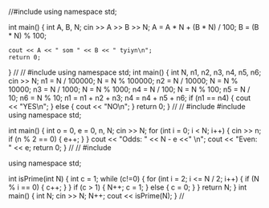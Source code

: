 //#include <iostream>
using namespace std;

int main()
{
    int A, B, N;
    cin >> A >> B >> N;
    A = A * N + (B * N) / 100;
    B = (B * N) % 100;
    
    cout << A << " som " << B << " tyiyn\n";
    return 0;
}
//
//
#include <iostream>
using namespace std;
int main()
{
    int N, n1, n2, n3, n4, n5, n6;
    cin >> N;
    n1 = N / 100000;
    N = N % 100000;
    n2 = N / 10000;
    N = N % 10000;
    n3 = N / 1000;
    N = N % 1000;
    n4 = N / 100;
    N = N % 100;
    n5 = N / 10;
    n6 = N % 10;
    n1 = n1 + n2 + n3;
    n4 = n4 + n5 + n6;
    if (n1 == n4)
    {
        cout << "YES\n";
    }
    else
    {
        cout << "NO\n";
    }
    return 0;
}
//
//
#include <iostream>
#include <iomanip>
using namespace std;

int main()
{
    int o = 0, e = 0, n, N;
    cin >> N;
    for (int i = 0; i < N; i++)
    {
        cin >> n;
        if (n % 2 == 0)
        {
            e++;
        }
    }
    cout << "Odds: " << N - e <<" \n";
    cout << "Even: " << e;
    return 0;
}
//
//
#include <iostream>

using namespace std;

int isPrime(int N)
{
    int c = 1;
    while (c!=0)
    {
        for (int i = 2; i <= N / 2; i++)
        {
            if (N % i == 0)
            {
                c++;
            }
        }
        if (c > 1)
        {
            N++;
            c = 1;
        }
        else
        {
            c = 0;
        }
    }
    return N;
}
int main()
{
    int N;
    cin >> N;
    N++;
    cout << isPrime(N);
}
//